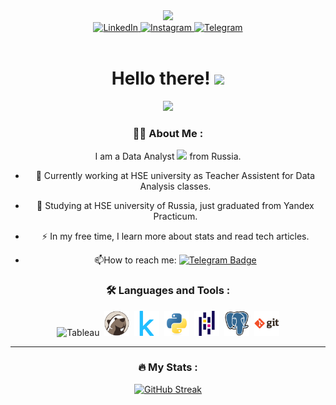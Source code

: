 <div id="header" align="center">
  <img src="https://img.freepik.com/premium-photo/ai-generated-cats_1084108-6436.jpg?w=826" width="200"/>
</div>

<div id="badges" align="center">
  <a href="https://www.linkedin.com/in/ekaterina-potapova-99418a328/">
    <img src="https://cdn-icons-png.flaticon.com/512/4494/4494498.png" title="LinkedIn" alt="LinkedIn" width="40" height="40"/>
  </a>
  <a href="https://www.instagram.com/_potapovakate_">
    <img src="https://cdn-icons-png.flaticon.com/512/2111/2111463.png" title="Instagram" alt="Instagram" width="40" height="40"/>
  </a>
  <a href="https://t.me/potara1">
    <img src="https://cdn-icons-png.flaticon.com/512/5968/5968804.png" title="Telegram" alt="Telegram" width="40" height="40"/>
  </a>
</div>

<div align="center">
<img src="https://komarev.com/ghpvc/?username=potara1&style=flat-square&color=blue" alt=""/>
<h1>
  Hello there!
  <img src="https://media.giphy.com/media/hvRJCLFzcasrR4ia7z/giphy.gif" width="30px"/>
</h1>
  
<div align="center">
  <img src="https://i.giphy.com/media/v1.Y2lkPTc5MGI3NjExODE1Y3NsNW9mYnpiOW9yZmFsMmUwbWx1Mml4eDA3cm9hamtmZGVjbSZlcD12MV9pbnRlcm5hbF9naWZfYnlfaWQmY3Q9Zw/137EaR4vAOCn1S/giphy.gif"/>
</div>

### :woman_technologist: About Me :
I am a Data Analyst <img src="https://media.giphy.com/media/WUlplcMpOCEmTGBtBW/giphy.gif" width="30"> from Russia.
- :telescope: Currently working at HSE university as Teacher Assistent for Data Analysis classes.

- :seedling: Studying at HSE university of Russia, just graduated from Yandex Practicum.

- :zap: In my free time, I learn more about stats and read tech articles.

- :mailbox:How to reach me: [![Telegram Badge](https://img.shields.io/badge/-potara1-blue?style=flat&logo=Telegram&logoColor=white)](https://t.me/potara1)


### :hammer_and_wrench: Languages and Tools :
<div>
  <img src="https://avatars.mds.yandex.net/i?id=ada26f91001d57a073ca7abd3cf40fde61c0249b-9065994-images-thumbs&n=13" title="Tableau" alt="Tableau" width="40" height="40"/>&nbsp;
  <img src="https://raw.githubusercontent.com/devicons/devicon/ca28c779441053191ff11710fe24a9e6c23690d6/icons/dbeaver/dbeaver-original.svg" title="DBeaver" alt="DBeaver" width="40" height="40"/>&nbsp;
  <img src="https://raw.githubusercontent.com/devicons/devicon/ca28c779441053191ff11710fe24a9e6c23690d6/icons/kaggle/kaggle-original.svg" title="Kaggle" alt="Kaggle" width="40" height="40"/>&nbsp;
  <img src="https://raw.githubusercontent.com/devicons/devicon/ca28c779441053191ff11710fe24a9e6c23690d6/icons/python/python-original.svg" title="Python" alt="Python" width="40" height="40"/>&nbsp;
  <img src="https://raw.githubusercontent.com/devicons/devicon/ca28c779441053191ff11710fe24a9e6c23690d6/icons/pandas/pandas-original.svg" title="Pandas" alt="Pandas" width="40" height="40"/>&nbsp;
  <img src="https://raw.githubusercontent.com/devicons/devicon/ca28c779441053191ff11710fe24a9e6c23690d6/icons/postgresql/postgresql-original.svg" title="PostgreSQL" alt="PostgreSQL" width="40" height="40"/>&nbsp;
  <img src="https://github.com/devicons/devicon/blob/master/icons/git/git-original-wordmark.svg" title="Git" **alt="Git" width="40" height="40"/>
</div>

---

### :fire: My Stats :
[![GitHub Streak](http://github-readme-streak-stats.herokuapp.com?user=potara1&theme=dark&background=000000)](https://git.io/streak-stats)
